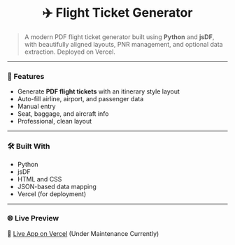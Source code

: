 <h1 align="center">✈️ Flight Ticket Generator</h1>

> A modern PDF flight ticket generator built using **Python** and **jsDF**, with beautifully aligned layouts, PNR management, and optional data extraction. Deployed on Vercel.

---

### 🚀 Features

- Generate **PDF flight tickets** with an itinerary style layout
- Auto-fill airline, airport, and passenger data
- Manual entry
- Seat, baggage, and aircraft info
- Professional, clean layout

---

### 🛠️ Built With

- Python
- jsDF
- HTML and CSS
- JSON-based data mapping
- Vercel (for deployment)

---

<!-- ### 📸 Screenshot

> _(Add a screenshot of the generated ticket here)_  
> Example: `![Screenshot](./assets/ticket-preview.png)`

--- -->

### 🌐 Live Preview

🔗 [Live App on Vercel](https://your-vercel-url.vercel.app) (Under Maintenance Currently)

<!-- ---

### 📦 How to Run Locally

```bash
git clone https://github.com/HARMFULGRUB/flight-ticket-generator.git
cd flight-ticket-generator
pip install -r requirements.txt
python main.py -->
